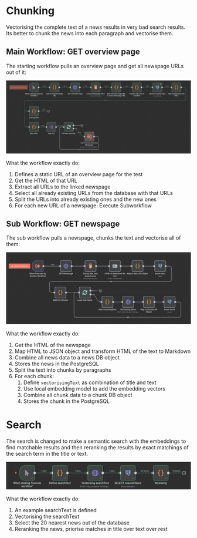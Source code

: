 # Chunking

Vectorising the complete text of a news results in very bad search results. Its better to chunk the news into each paragraph and vectorise them.

## Main Workflow: GET overview page

The starting workflow pulls an overview page and get all newspage URLs out of it:

![Vectorise all news of an overview page](./Vectorise%20all%20news%20of%20an%20overview%20page.png)

What the workflow exactly do:
1. Defines a static URL of an overview page for the test
2. Get the HTML of that URL
3. Extract all URLs to the linked newspage
4. Select all already existing URLs from the database with that URLs
5. Split the URLs into already existing ones and the new ones
6. For each new URL of a newspage: Execute Subworkflow

## Sub Workflow: GET newspage

The sub workflow pulls a newspage, chunks the text and vectorise all of them:

![Pull and Vectorise Newspage](./Pull%20and%20Vectorise%20Newspage.png)

What the workflow exactly do:
1. Get the HTML of the newspage
2. Map HTML to JSON object and transform HTML of the text to Markdown
3. Combine all news data to a news DB object
4. Stores the news in the PostgreSQL
5. Split the text into chunks by paragraphs
6. For each chunk:
    1. Define `vectorisingText` as combination of title and text
    2. Use local embedding model to add the embedding vectors 
    3. Combine all chunk data to a chunk DB object
    4. Stores the chunk in the PostgreSQL

# Search

The search is changed to make a semantic search with the embeddings to find matchable results and then reranking the results by exact matchings of the search term in the title or text.

![Search for News](./Search%20for%20News.png)

What the workflow exactly do:
1. An example searchText is defined
2. Vectorising the searchText 
3. Select the 20 nearest news out of the database
4. Reranking the news, priorise matches in title over text over rest
